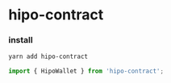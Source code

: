 # hipo-contract
### install 
```bash
yarn add hipo-contract
```
```ts
import { HipoWallet } from 'hipo-contract';
```
